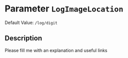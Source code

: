 # Parameter `LogImageLocation`
Default Value: `/log/digit`





## Description
Please fill me with an explanation and useful links

